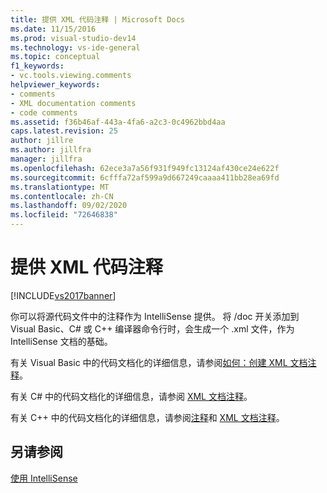 ```yaml
---
title: 提供 XML 代码注释 | Microsoft Docs
ms.date: 11/15/2016
ms.prod: visual-studio-dev14
ms.technology: vs-ide-general
ms.topic: conceptual
f1_keywords:
- vc.tools.viewing.comments
helpviewer_keywords:
- comments
- XML documentation comments
- code comments
ms.assetid: f36b46af-443a-4fa6-a2c3-0c4962bbd4aa
caps.latest.revision: 25
author: jillre
ms.author: jillfra
manager: jillfra
ms.openlocfilehash: 62ece3a7a56f931f949fc13124af430ce24e622f
ms.sourcegitcommit: 6cfffa72af599a9d667249caaaa411bb28ea69fd
ms.translationtype: MT
ms.contentlocale: zh-CN
ms.lasthandoff: 09/02/2020
ms.locfileid: "72646838"
---
```

# <a name="supplying-xml-code-comments"></a>提供 XML 代码注释
[!INCLUDE[vs2017banner](../includes/vs2017banner.md)]

你可以将源代码文件中的注释作为 IntelliSense 提供。 将 /doc 开关添加到 Visual Basic、C# 或 C++ 编译器命令行时，会生成一个 .xml 文件，作为 IntelliSense 文档的基础。

 有关 Visual Basic 中的代码文档化的详细信息，请参阅[如何：创建 XML 文档注释](https://msdn.microsoft.com/library/27b5b06c-09b9-496a-8245-f9542d846230)。

 有关 C# 中的代码文档化的详细信息，请参阅 [XML 文档注释](https://msdn.microsoft.com/library/803b7f7b-7428-4725-b5db-9a6cff273199)。

 有关 C++ 中的代码文档化的详细信息，请参阅[注释](https://msdn.microsoft.com/library/6fcb906c-c264-4083-84bc-373800b2e514)和 [XML 文档注释](https://msdn.microsoft.com/library/a1aec1c5-b2d1-4c74-83ae-1dbbbb76b506)。

## <a name="see-also"></a>另请参阅
 [使用 IntelliSense](../ide/using-intellisense.md)
